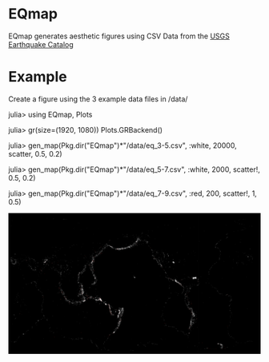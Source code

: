 # EQmap
EQmap generates aesthetic figures using CSV Data from the [USGS Earthquake Catalog](https://earthquake.usgs.gov/earthquakes/search/)

# Example

Create a figure using the 3 example data files in /data/

  julia> using EQmap, Plots

  julia> gr(size=(1920, 1080))
  Plots.GRBackend()

  julia> gen_map(Pkg.dir("EQmap")*"/data/eq_3-5.csv", :white, 20000, scatter, 0.5, 0.2)

  julia> gen_map(Pkg.dir("EQmap")*"/data/eq_5-7.csv", :white, 2000, scatter!, 0.5, 0.2)

  julia> gen_map(Pkg.dir("EQmap")*"/data/eq_7-9.csv", :red, 200, scatter!, 1, 0.5)
  
  ![ex_1](example.png)
